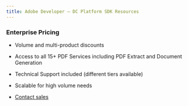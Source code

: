 ```yaml
---
title: Adobe Developer — DC Platform SDK Resources
---
```


<TextBlock slots="heading" width="100%" theme="light"  alignment="yes" paddingTop="5" paddingBottom='5' className="pricing-title-right py-0 text-align-left div-p-0 left-content pricing-h2" />

### Enterprise Pricing

<TextBlock slots="text" width="100%" theme="light"  alignment="yes" paddingTop="5" paddingBottom='5' className="py-0 list-points div-p-0 left-content"/>

- Volume and multi-product discounts

- Access to all 15+ PDF Services including PDF Extract and Document Generation

- Technical Support included (different tiers available)

- Scalable for high volume needs

<TextBlock slots="buttons" width="100%" theme="light"  alignment="yes" paddingTop="5" paddingBottom='5' className="pb-1 left-Contact div-p-0 left-content" />

- [Contact sales](./contact/sales/)
